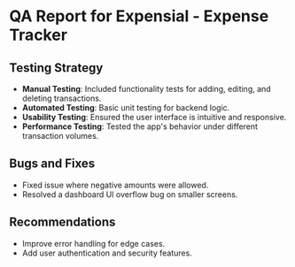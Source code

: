
# QA Report for Expensial - Expense Tracker

## Testing Strategy
- **Manual Testing**: Included functionality tests for adding, editing, and deleting transactions.
- **Automated Testing**: Basic unit testing for backend logic.
- **Usability Testing**: Ensured the user interface is intuitive and responsive.
- **Performance Testing**: Tested the app's behavior under different transaction volumes.

## Bugs and Fixes
- Fixed issue where negative amounts were allowed.
- Resolved a dashboard UI overflow bug on smaller screens.

## Recommendations
- Improve error handling for edge cases.
- Add user authentication and security features.
